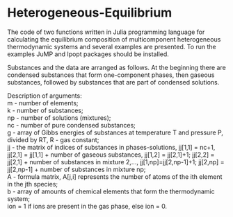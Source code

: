 # Heterogeneous-Equilibrium
The code of two functions written in Julia programming language for calculating the equilibrium composition of multicomponent heterogeneous thermodynamic systems and several examples are presented. 
To run the examples JuMP and Ipopt packages should be installed.

Substances and the data are arranged as follows. At the beginning there are condensed substances that form one-component phases, then gaseous substances, followed by substances that are part of condensed solutions.

Description of arguments:  
m - number of elements;  
k - number of substances;   
np - number of solutions (mixtures);   
nc - number of pure condensed substances;  
g - array of Gibbs energies of substances at temperature T and pressure P, divided by RT, R - gas constant;  
jj - the matrix of indices of substances in phases-solutions, jj[1,1] = nc+1, jj[2,1] = jj[1,1] + number of gaseous substances, jj[1,2] = jj[2,1]+1; jj[2,2] = jj[2,1] + number of substances in mixturе 2,..., jj[1,np]=jj[2,np-1]+1; jj[2,np] = jj[2,np-1] + number of substances in mixturе np;  
A - formula matrix, A[j,i] represents the number of atoms of the ith element in the jth species;  
b - array of amounts of chemical elements that form the thermodynamic system;  
ion = 1 if ions are present in the gas phase, else ion = 0.
